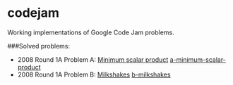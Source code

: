 # codejam
Working implementations of Google Code Jam problems.

###Solved problems:

* 2008 Round 1A Problem A: [Minimum scalar product] [a-minimum-scalar-product]
* 2008 Round 1A Problem B: [Milkshakes] [b-milkshakes]

[Minimum scalar product]:https://code.google.com/codejam/contest/32016/dashboard#s=p0
[Milkshakes]:https://code.google.com/codejam/contest/32016/dashboard#s=p1

[a-minimum-scalar-product]:https://github.com/mdiazv/codejam/tree/master/2008/round1a/a-minimum-scalar-product
[b-milkshakes]:https://github.com/mdiazv/codejam/tree/master/2008/round1a/b-milkshakes
